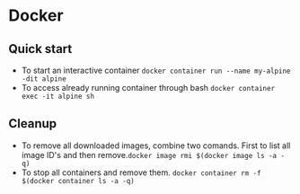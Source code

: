 # Docker
## Quick start
* To start an interactive container ```docker container run --name my-alpine -dit alpine ```
* To access already running container through bash ```docker container exec -it alpine sh``` 

## Cleanup 
* To remove all downloaded images, combine two comands. First to list all image ID's and then remove.```docker image rmi $(docker image ls -a -q)```
* To stop all containers and remove them. ```docker container rm -f $(docker container ls -a -q)```
  
